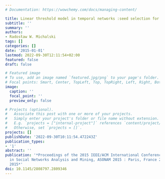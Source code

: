 ```yaml
---
# Documentation: https://wowchemy.com/docs/managing-content/

title: Linear threshold model in temporal networks :seed selection for social influence
subtitle: ''
summary: ''
authors:
- Radosław W. Michalski
tags: []
categories: []
date: '2015-01-01'
lastmod: 2022-09-30T12:11:54+02:00
featured: false
draft: false

# Featured image
# To use, add an image named `featured.jpg/png` to your page's folder.
# Focal points: Smart, Center, TopLeft, Top, TopRight, Left, Right, BottomLeft, Bottom, BottomRight.
image:
  caption: ''
  focal_point: ''
  preview_only: false

# Projects (optional).
#   Associate this post with one or more of your projects.
#   Simply enter your project's folder or file name without extension.
#   E.g. `projects = ["internal-project"]` references `content/project/deep-learning/index.md`.
#   Otherwise, set `projects = []`.
projects: []
publishDate: '2022-09-30T10:11:54.472243Z'
publication_types:
- '1'
abstract: ''
publication: '*Proceedings of the 2015 IEEE/ACM International Conference on Advances
  in Social Networks Analysis and Mining, ASONAM 2015 : Paris, France 25-28 August
  2015*'
doi: 10.1145/2808797.2809346
---
```


